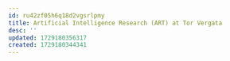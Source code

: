 ```yaml
---
id: ru42zf05h6q18d2vgsrlpmy
title: Artificial Intelligence Research (ART) at Tor Vergata
desc: ''
updated: 1729180356317
created: 1729180344341
---
```

